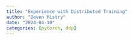 ```yaml
---
title: "Experience with Distributed Training"
author: "Deven Mistry"
date: "2024-04-10"
categories: [pytorch, ddp]
---
```



